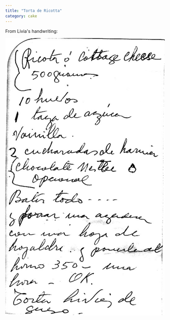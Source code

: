 ```yaml
---
title: "Torta de Ricotta"
category: cake
---
```


From Livia's handwriting:

![](/images/recipe-torta-ricotta-livia.jpg)
